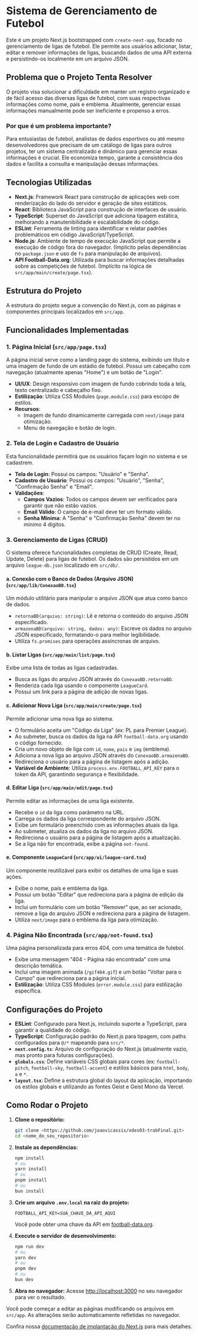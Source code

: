 # Sistema de Gerenciamento de Futebol

Este é um projeto Next.js bootstrapped com `create-next-app`, focado no gerenciamento de ligas de futebol. Ele permite aos usuários adicionar, listar, editar e remover informações de ligas, buscando dados de uma API externa e persistindo-os localmente em um arquivo JSON.

## Problema que o Projeto Tenta Resolver

O projeto visa solucionar a dificuldade em manter um registro organizado e de fácil acesso das diversas ligas de futebol, com suas respectivas informações como nome, país e emblema. Atualmente, gerenciar essas informações manualmente pode ser ineficiente e propenso a erros.

### Por que é um problema importante?

Para entusiastas de futebol, analistas de dados esportivos ou até mesmo desenvolvedores que precisam de um catálogo de ligas para outros projetos, ter um sistema centralizado e dinâmico para gerenciar essas informações é crucial. Ele economiza tempo, garante a consistência dos dados e facilita a consulta e manipulação dessas informações.

## Tecnologias Utilizadas

* **Next.js**: Framework React para construção de aplicações web com renderização do lado do servidor e geração de sites estáticos.
* **React**: Biblioteca JavaScript para construção de interfaces de usuário.
* **TypeScript**: Superset do JavaScript que adiciona tipagem estática, melhorando a manutenibilidade e escalabilidade do código.
* **ESLint**: Ferramenta de linting para identificar e relatar padrões problemáticos em código JavaScript/TypeScript.
* **Node.js**: Ambiente de tempo de execução JavaScript que permite a execução de código fora do navegador. (Implícito pelas dependências no `package.json` e uso de `fs` para manipulação de arquivos).
* **API Football-Data.org**: Utilizada para buscar informações detalhadas sobre as competições de futebol. (Implícito na lógica de `src/app/main/create/page.tsx`).

## Estrutura do Projeto

A estrutura do projeto segue a convenção do Next.js, com as páginas e componentes principais localizados em `src/app`.

## Funcionalidades Implementadas

### 1. Página Inicial (`src/app/page.tsx`)

A página inicial serve como a landing page do sistema, exibindo um título e uma imagem de fundo de um estádio de futebol. Possui um cabeçalho com navegação (atualmente apenas "Home") e um botão de "Login".

* **UI/UX**: Design responsivo com imagem de fundo cobrindo toda a tela, texto centralizado e cabeçalho fixo.
* **Estilização**: Utiliza CSS Modules (`page.module.css`) para escopo de estilos.
* **Recursos**:
    * Imagem de fundo dinamicamente carregada com `next/image` para otimização.
    * Menu de navegação e botão de login.

### 2. Tela de Login e Cadastro de Usuário

Esta funcionalidade permitirá que os usuários façam login no sistema e se cadastrem.

* **Tela de Login**: Possui os campos: "Usuário" e "Senha".
* **Cadastro de Usuário**: Possui os campos: "Usuário", "Senha", "Confirmação Senha" e "Email".
* **Validações**:
    * **Campos Vazios**: Todos os campos devem ser verificados para garantir que não estão vazios.
    * **Email Válido**: O campo de e-mail deve ter um formato válido.
    * **Senha Mínima**: A "Senha" e "Confirmação Senha" devem ter no mínimo 4 dígitos.

### 3. Gerenciamento de Ligas (CRUD)

O sistema oferece funcionalidades completas de CRUD (Create, Read, Update, Delete) para ligas de futebol. Os dados são persistidos em um arquivo `league-db.json` localizado em `src/db/`.

#### a. Conexão com o Banco de Dados (Arquivo JSON) (`src/app/lib/ConexaoBD.tsx`)

Um módulo utilitário para manipular o arquivo JSON que atua como banco de dados.

* `retornaBD(arquivo: string)`: Lê e retorna o conteúdo do arquivo JSON especificado.
* `armazenaBD(arquivo: string, dados: any)`: Escreve os dados no arquivo JSON especificado, formatando-o para melhor legibilidade.
* Utiliza `fs.promises` para operações assíncronas de arquivo.

#### b. Listar Ligas (`src/app/main/list/page.tsx`)

Exibe uma lista de todas as ligas cadastradas.

* Busca as ligas do arquivo JSON através do `ConexaoBD.retornaBD`.
* Renderiza cada liga usando o componente `LeagueCard`.
* Possui um link para a página de adição de novas ligas.

#### c. Adicionar Nova Liga (`src/app/main/create/page.tsx`)

Permite adicionar uma nova liga ao sistema.

* O formulário aceita um "Código da Liga" (ex: PL para Premier League).
* Ao submeter, busca os dados da liga na API `football-data.org` usando o código fornecido.
* Cria um novo objeto de liga com `id`, `nome`, `pais` e `img` (emblema).
* Adiciona a nova liga ao arquivo JSON através do `ConexaoBD.armazenaBD`.
* Redireciona o usuário para a página de listagem após a adição.
* **Variável de Ambiente**: Utiliza `process.env.FOOTBALL_API_KEY` para o token da API, garantindo segurança e flexibilidade.

#### d. Editar Liga (`src/app/main/edit/page.tsx`)

Permite editar as informações de uma liga existente.

* Recebe o `id` da liga como parâmetro na URL.
* Carrega os dados da liga correspondente do arquivo JSON.
* Exibe um formulário preenchido com as informações atuais da liga.
* Ao submeter, atualiza os dados da liga no arquivo JSON.
* Redireciona o usuário para a página de listagem após a atualização.
* Se a liga não for encontrada, exibe a página `not-found`.

#### e. Componente `LeagueCard` (`src/app/ui/league-card.tsx`)

Um componente reutilizável para exibir os detalhes de uma liga e suas ações.

* Exibe o nome, país e emblema da liga.
* Possui um botão "Editar" que redireciona para a página de edição da liga.
* Inclui um formulário com um botão "Remover" que, ao ser acionado, remove a liga do arquivo JSON e redireciona para a página de listagem.
* Utiliza `next/image` para o emblema da liga para otimização.

### 4. Página Não Encontrada (`src/app/not-found.tsx`)

Uma página personalizada para erros 404, com uma temática de futebol.

* Exibe uma mensagem "404 - Página não encontrada" com uma descrição temática.
* Inclui uma imagem animada (`/gif404.gif`) e um botão "Voltar para o Campo" que redireciona para a página inicial.
* **Estilização**: Utiliza CSS Modules (`error.module.css`) para estilização específica.

## Configurações do Projeto

* **ESLint**: Configurado para Next.js, incluindo suporte a TypeScript, para garantir a qualidade do código.
* **TypeScript**: Configuração padrão do Next.js para tipagem, com paths configurados para `@/*` mapeando para `src/*`.
* **`next.config.ts`**: Arquivo de configuração do Next.js (atualmente vazio, mas pronto para futuras configurações).
* **`globals.css`**: Define variáveis CSS globais para cores (ex: `football-pitch`, `football-sky`, `football-accent`) e estilos básicos para `html`, `body`, `a` e `*`.
* **`layout.tsx`**: Define a estrutura global do layout da aplicação, importando os estilos globais e utilizando as fontes Geist e Geist Mono da Vercel.

## Como Rodar o Projeto

1.  **Clone o repositório:**
    ```bash
    git clone <https://github.com/joaovicassis/xdes03-trabFinal.git>
    cd <nome_do_seu_repositorio>
    ```

2.  **Instale as dependências:**
    ```bash
    npm install
    # ou
    yarn install
    # ou
    pnpm install
    # ou
    bun install
    ```

3.  **Crie um arquivo `.env.local` na raiz do projeto:**
    ```
    FOOTBALL_API_KEY=SUA_CHAVE_DA_API_AQUI
    ```
    Você pode obter uma chave da API em [football-data.org](https://www.football-data.org/).

4.  **Execute o servidor de desenvolvimento:**
    ```bash
    npm run dev
    # ou
    yarn dev
    # ou
    pnpm dev
    # ou
    bun dev
    ```

5.  **Abra no navegador:**
    Acesse [http://localhost:3000](http://localhost:3000) no seu navegador para ver o resultado.

Você pode começar a editar as páginas modificando os arquivos em `src/app`. As alterações serão automaticamente refletidas no navegador.

Confira nossa [documentação de implantação do Next.js](https://nextjs.org/docs/app/building-your-application/deploying) para mais detalhes.